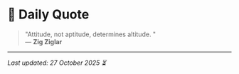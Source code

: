 # 📜 Daily Quote

> "Attitude, not aptitude, determines altitude.  "  
> — **Zig Ziglar**

---

_Last updated: 27 October 2025 ⏳_
